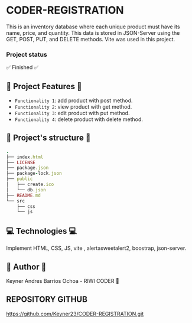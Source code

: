 # CODER-REGISTRATION
This is an inventory database where each unique product must have its name, price, and quantity. This data is stored in JSON-Server using the GET, POST, PUT, and DELETE methods. Vite was used in this project.

### Project status
:white_check_mark: Finished :white_check_mark:

## :hammer: Project Features :hammer:

- `Functionality 1`: add product with post method.
- `Functionality 2`: view product with get method.
- `Functionality 3`: edit product with put method.
- `Functionality 4`: delete product with delete method.


## :paperclip: Project's structure :paperclip:
```ruby
.
├── index.html
├── LICENSE
├── package.json
├── package-lock.json
├── public
│   ├── create.ico
│   └── db.json
├── README.md
└── src
    ├── css
    └── js

```

## :computer: Technologies :computer:
Implement HTML, CSS, JS, vite , alertasweetalert2, boostrap, json-server.

## :bust_in_silhouette: Author :bust_in_silhouette:

Keyner Andres Barrios Ochoa - RIWI CODER 🚀

## REPOSITORY GITHUB
https://github.com/Keyner23/CODER-REGISTRATION.git
